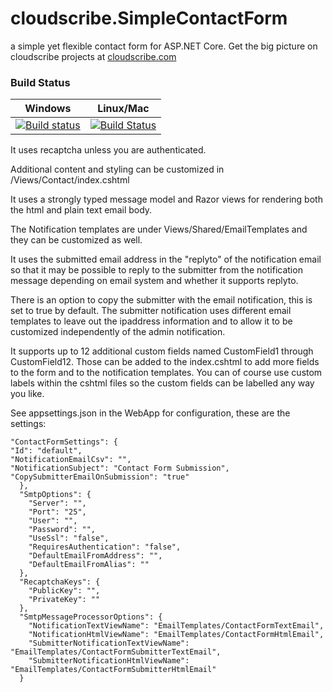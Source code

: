 # cloudscribe.SimpleContactForm
a simple yet flexible contact form for ASP.NET Core. Get the big picture on cloudscribe projects at [cloudscribe.com](https://www.cloudscribe.com)

### Build Status

| Windows  | Linux/Mac |
| ------------- | ------------- |
| [![Build status](https://ci.appveyor.com/api/projects/status/b0erueoiou4oghev/branch/master?svg=true)](https://ci.appveyor.com/project/joeaudette/cloudscribe-simplecontactform/branch/master)  | [![Build Status](https://travis-ci.org/joeaudette/cloudscribe.SimpleContactForm.svg?branch=master)](https://travis-ci.org/joeaudette/cloudscribe.SimpleContactForm)  |

It uses recaptcha unless you are authenticated.

Additional content and styling can be customized in /Views/Contact/index.cshtml

It uses a strongly typed message model and Razor views for rendering both the html and plain text email body.

The Notification templates are under Views/Shared/EmailTemplates and they can be customized as well.

It uses the submitted email address in the "replyto" of the notification email so that it may be possible to reply to the submitter from the notification message depending on email system and whether it supports replyto.

There is an option to copy the submitter with the email notification, this is set to true by default. The submitter notification uses different email templates to leave out the ipaddress information and to allow it to be customized independently of the admin notification.

It supports up to 12 additional custom fields named CustomField1 through CustomField12. Those can be added to the index.cshtml to add more fields to the form and to the notification templates. You can of course use custom labels within the cshtml files so the custom fields can be labelled any way you like.

See appsettings.json in the WebApp for configuration, these are the settings:

    "ContactFormSettings": {
    "Id": "default",
    "NotificationEmailCsv": "",
    "NotificationSubject": "Contact Form Submission",
    "CopySubmitterEmailOnSubmission": "true"
      },
      "SmtpOptions": {
        "Server": "",
        "Port": "25",
        "User": "",
        "Password": "",
        "UseSsl": "false",
        "RequiresAuthentication": "false",
        "DefaultEmailFromAddress": "",
        "DefaultEmailFromAlias": ""
      },
      "RecaptchaKeys": {
        "PublicKey": "",
        "PrivateKey": ""
      },
      "SmtpMessageProcessorOptions": {
        "NotificationTextViewName": "EmailTemplates/ContactFormTextEmail",
        "NotificationHtmlViewName": "EmailTemplates/ContactFormHtmlEmail",
        "SubmitterNotificationTextViewName": "EmailTemplates/ContactFormSubmitterTextEmail",
        "SubmitterNotificationHtmlViewName": "EmailTemplates/ContactFormSubmitterHtmlEmail"
      }
	  
